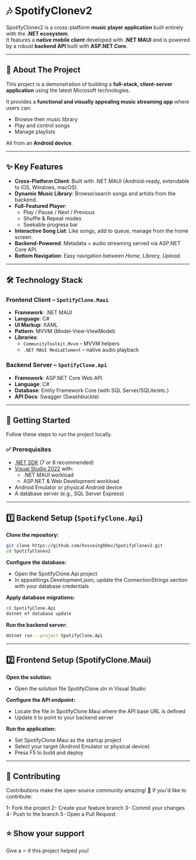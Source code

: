 # 🎶 SpotifyClonev2

SpotifyClonev2 is a cross-platform **music player application** built entirely with the **.NET ecosystem**.  
It features a **native mobile client** developed with **.NET MAUI** and is powered by a robust **backend API** built with **ASP.NET Core**.

---

## 🎵 About The Project

This project is a demonstration of building a **full-stack, client-server application** using the latest Microsoft technologies.  

It provides a **functional and visually appealing music streaming app** where users can:
- Browse their music library  
- Play and control songs  
- Manage playlists  

All from an **Android device**.

---

## ✨ Key Features

- **Cross-Platform Client**: Built with .NET MAUI (Android-ready, extendable to iOS, Windows, macOS).  
- **Dynamic Music Library**: Browse/search songs and artists from the backend.  
- **Full-Featured Player**:
  - Play / Pause / Next / Previous  
  - Shuffle & Repeat modes  
  - Seekable progress bar  
- **Interactive Song List**: Like songs, add to queue, manage from the home screen.  
- **Backend-Powered**: Metadata + audio streaming served via ASP.NET Core API.  
- **Bottom Navigation**: Easy navigation between *Home, Library, Upload*.  

---

## 🛠️ Technology Stack

### Frontend Client – `SpotifyClone.Maui`
- **Framework**: .NET MAUI  
- **Language**: C#  
- **UI Markup**: XAML  
- **Pattern**: MVVM (Model-View-ViewModel)  
- **Libraries**:  
  - `CommunityToolkit.Mvvm` – MVVM helpers  
  - `.NET MAUI MediaElement` – native audio playback  

### Backend Server – `SpotifyClone.Api`
- **Framework**: ASP.NET Core Web API  
- **Language**: C#  
- **Database**: Entity Framework Core (with SQL Server/SQLite/etc.)  
- **API Docs**: Swagger (Swashbuckle)  

---

## 🚀 Getting Started

Follow these steps to run the project locally.

### ✅ Prerequisites
- [.NET SDK](https://dotnet.microsoft.com/en-us/download) (7 or 8 recommended)  
- [Visual Studio 2022](https://visualstudio.microsoft.com/) with:  
  - .NET MAUI workload  
  - ASP.NET & Web Development workload  
- Android Emulator or physical Android device  
- A database server (e.g., SQL Server Express)  

---

## 1️⃣ Backend Setup (`SpotifyClone.Api`)

**Clone the repository:**
```bash
git clone https://github.com/hosseinghDev/SpotifyClonev2.git
cd SpotifyClonev2
```

**Configure the database:**

- Open the SpotifyClone.Api project
- In appsettings.Development.json, update the ConnectionStrings section with your database credentials

**Apply database migrations:**
```bash
cd SpotifyClone.Api
dotnet ef database update
```

**Run the backend server:**
```bash
dotnet run --project SpotifyClone.Api
```
---

## 2️⃣ Frontend Setup (SpotifyClone.Maui)

**Open the solution:**

- Open the solution file SpotifyClone.sln in Visual Studio

**Configure the API endpoint:**

- Locate the file in SpotifyClone.Maui where the API base URL is defined
- Update it to point to your backend server

**Run the application:**

- Set SpotifyClone.Maui as the startup project
- Select your target (Android Emulator or physical device)
- Press F5 to build and deploy

---
## 🤝 Contributing
Contributions make the open-source community amazing! 🎉
If you'd like to contribute:

1- Fork the project
2- Create your feature branch
3- Commit your changes
4- Push to the branch
5- Open a Pull Request

## ⭐ Show your support
Give a ⭐️ if this project helped you!
